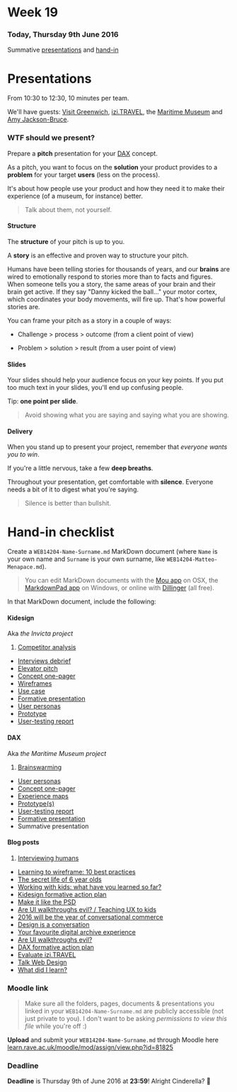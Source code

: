 # Week 19 

### Today, Thursday 9th June 2016

Summative [presentations](#presentations) and [hand-in](#hand-in-checklist)
 
<!-- representative from Visit Greenwich, Teymour, NMM peeps? -->


# Presentations

From 10:30 to 12:30, 10 minutes per team.

We'll have guests: [Visit Greenwich](http://www.visitgreenwich.org.uk/), [izi.TRAVEL](https://izi.travel/en), the [Maritime Museum](http://www.rmg.co.uk/national-maritime-museum) and [Amy Jackson-Bruce](https://www.linkedin.com/in/amyjacksonbruce).

### WTF should we present?

Prepare a **pitch** presentation for your [DAX](../../projects/dax) concept.

As a pitch, you want to focus on the **solution** your product provides to a **problem** for your target **users** (less on the process).

It's about how people use your product and how they need it to make their experience (of a museum, for instance) better.

> Talk about them, not yourself.

#### Structure

The **structure** of your pitch is up to you. 

A **story** is an effective and proven way to structure your pitch. 

Humans have been telling stories for thousands of years, and our **brains** are wired to emotionally respond to stories more than to facts and figures. When someone tells you a story, the same areas of your brain and their brain get active. If they say "Danny kicked the ball..." your motor cortex, which coordinates your body movements, will fire up. That's how powerful stories are.

You can frame your pitch as a story in a couple of ways:

* Challenge > process > outcome (from a client point of view)

* Problem > solution > result (from a user point of view)

#### Slides

Your slides should help your audience focus on your key points. If you put too much text in your slides, you'll end up confusing people.

Tip: **one point per slide**.

> Avoid showing what you are saying and saying what you are showing.	

#### Delivery

When you stand up to present your project, remember that *everyone wants you to win*.

If you're a little nervous, take a few **deep breaths**. 

Throughout your presentation, get comfortable with **silence**. Everyone needs a bit of it to digest what you're saying.

> Silence is better than bullshit.


# Hand-in checklist

Create a `WEB14204-Name-Surname.md` MarkDown document (where `Name` is your own name and `Surname` is your own surname, like `WEB14204-Matteo-Menapace.md`).

> You can edit MarkDown documents with the [Mou app](http://25.io/mou/) on OSX, the [MarkdownPad app](http://markdownpad.com/) on Windows, or online with [Dillinger](http://dillinger.io/) (all free).

In that MarkDown document, include the following:

#### Kidesign 

Aka *the Invicta project*

1. [Competitor analysis](../01#competitor-analysis)
* [Interviews debrief](../02#interviews-debrief)
* [Elevator pitch](../03#elevator-pitch)
* [Concept one-pager](../03#concept-one-pager)
* [Wireframes](../03#wireframes)
* [Use case](../04#use-case)
* [Formative presentation](../05#formative-presentations)
* [User personas](../07#user-personas)
* [Prototype](../08#rapid-prototyping)
* [User-testing report](../09#user-testing-report)

#### DAX

Aka *the Maritime Museum project*

1. [Brainswarming](../../projects/dax/teams.md)
* [User personas](../11#user-personas) 
* [Concept one-pager](../12#concept-one-pager)
* [Experience maps](../12#experience-map-on-post-its)
* [Prototype(s)](../13#prototyping-to-experiment)
* [User-testing report](../14#user-testing-debrief-and-report)
* [Formative presentation](../15#formative)
* Summative presentation

#### Blog posts

1. [Interviewing humans](../01#blog)
* [Learning to wireframe: 10 best practices](../02#blog)
* [The secret life of 6 year olds](../03#blog)
* [Working with kids: what have you learned so far?](../04#blog)
* [Kidesign formative action plan](../05#blog)
* [Make it like the PSD](../07#blog)
* [Are UI walkthroughs evil? / Teaching UX to kids](../08#blog)
* [2016 will be the year of conversational commerce](../09#blog)
* [Design is a conversation](../11#blog)
* [Your favourite digital archive experience](../12#blog)
* [Are UI walkthroughs evil?](../13#blog)
* [DAX formative action plan](../15#blog)
* [Evaluate izi.TRAVEL](../16#blog)
* [Talk Web Design](../17#blog)
* [What did I learn?](https://github.com/RavensbourneWebMedia/Blogging/blob/master/what-did-I-learn.md)

### Moodle link

> Make sure all the folders, pages, documents & presentations you linked in your `WEB14204-Name-Surname.md` are publicly accessible (not just private to you). I don't want to be asking *permissions to view this file* while you're off :)

**Upload** and submit your `WEB14204-Name-Surname.md` through Moodle here [learn.rave.ac.uk/moodle/mod/assign/view.php?id=81825](http://learn.rave.ac.uk/moodle/mod/assignment/view.php?id=81825)

### Deadline

**Deadline** is Thursday 9th of June 2016 at **23:59**! Alright Cinderella? :high_heel:


